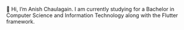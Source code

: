 👋 Hi, I’m Anish Chaulagain.
I am currently studying for a Bachelor in Computer Science and Information Technology along with the Flutter framework.


